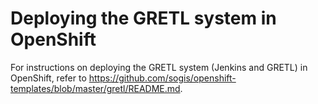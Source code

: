 # Deploying the GRETL system in OpenShift

For instructions
on deploying the GRETL system (Jenkins and GRETL) in OpenShift,
refer to https://github.com/sogis/openshift-templates/blob/master/gretl/README.md.
